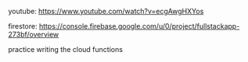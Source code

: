 youtube: https://www.youtube.com/watch?v=ecgAwgHXYos

firestore: https://console.firebase.google.com/u/0/project/fullstackapp-273bf/overview

practice writing the cloud functions
